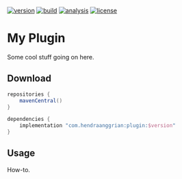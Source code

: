 [![version](https://img.shields.io/maven-metadata/v?label=plugin-portal&metadataUrl=https%3A%2F%2Fplugins.gradle.org%2Fm2%2Forg%2Fjetbrains%2Fkotlin%2Fjvm%2Forg.jetbrains.kotlin.jvm.gradle.plugin%2Fmaven-metadata.xml)](https://plugins.gradle.org/plugin/org.jetbrains.kotlin.jvm)
[![build](https://travis-ci.com/JetBrains/pty4j.svg)](https://www.travis-ci.com/github/JetBrains/pty4j)
[![analysis](https://img.shields.io/badge/code%20style-%E2%9D%A4-FF4081.svg)](https://ktlint.github.io/)
[![license](https://img.shields.io/github/license/hendraanggrian/kt-project-templates)](https://www.apache.org/licenses/LICENSE-2.0)

My Plugin
=========
Some cool stuff going on here.

Download
--------
```gradle
repositories {
    mavenCentral()
}

dependencies {
    implementation "com.hendraanggrian:plugin:$version"
}
```

Usage
-----
How-to.